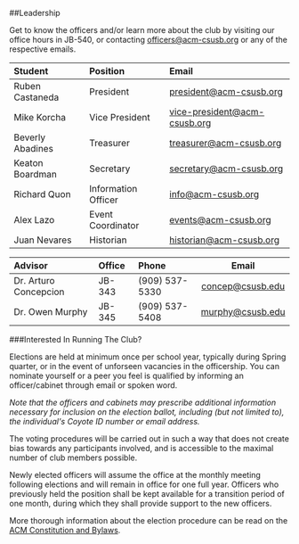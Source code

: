 ##Leadership

Get to know the officers and/or learn more about the club by visiting our office hours in JB-540, or contacting [officers@ac­m-csusb.org](officers@ac­m-csusb.org) or any of the respective emails.


| Student			  	  | Position  			      | Email 								   						                          |
|:----------------- |:----------------------|:--------------------------------------------------------------|
| Ruben Castaneda 	| President 			      | [president@a­cm-csusb.org](president@a­cm-csusb.org) 			    |
| Mike Korcha	  	  | Vice President		    | [vice-president­@acm-csusb.org](vice-president­@acm-csusb.org)|
| Beverly Abadines 	| Treasurer 			      | [treasurer@a­cm-csusb.org](treasurer@a­cm-csusb.org) 			    |
| Keaton Boardman  	| Secretary 			      | [secretary@a­cm-csusb.org](secretary@a­cm-csusb.org) 			    |
| Richard Quon 	  	| Information Officer 	| [info@acm-­csusb.org](info@acm-­csusb.org) 						        |
| Alex Lazo			    | Event Coordinator 	  | [events@acm­-csusb.org](events@acm­-csusb.org) 					      |
| Juan Nevares		  | Historian 			      | [historian@a­cm-csusb.org](historian@a­cm-csusb.org) 			    |

| Advisor				        | Office				| Phone					| Email					                      |
|:----------------------|:--------------|:--------------|:-----------------------------------:|
|Dr. Arturo Concepcion	|JB-343					|(909) 537-5330 |[concep@csusb.edu](concep@csusb.edu)	|
|Dr. Owen Murphy		    |JB-345					|(909) 537-5408	|[murphy@csusb.edu](murphy@csusbb.edu)|

###Interested In Running The Club? 

Elections are held at minimum once per school year, typically during Spring quarter, or in the event of unforseen vacancies in the officership. You can nominate yourself or a peer you feel is qualified by informing an officer/cabinet through email or spoken word. 

_Note that the officers and cabinets may prescribe additional information necessary for inclusion on the election ballot, including (but not limited to), the individual's Coyote ID number or email address._


The voting procedures will be carried out in such a way that does not create bias towards any participants involved, and is accessible to the maximal number of club members possible.

Newly elected officers will assume the office at the monthly meeting following elections and will remain in office for one full year. Officers who previously held the position shall be kept available for a transition period of one month, during which they shall provide support to the new officers. 

More thorough information about the election procedure can be read on the [ACM Constitution and Bylaws](https://github.com/CSE-Club/Constitution). 
